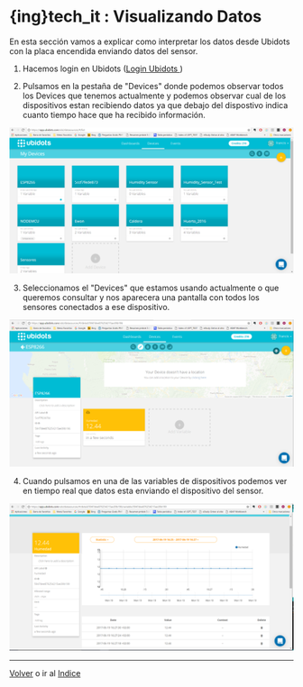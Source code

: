 # {ing}tech_it : Visualizando Datos


En esta sección vamos a explicar como interpretar los datos desde Ubidots con la placa encendida enviando datos del sensor.

1. Hacemos login en Ubidots ([Login Ubidots ](https://app.ubidots.com/accounts/signin/))

2. Pulsamos en la pestaña de "Devices" donde podemos observar todos los Devices que tenemos actualmente y podemos observar cual de los dispositivos estan recibiendo datos ya que debajo del dispostivo indica cuanto tiempo hace que ha recibido información.

![DISPOSITIVOS ACTUALES](./images/device_actuales_ubidots.PNG)

3. Seleccionamos el "Devices" que estamos usando actualmente o que queremos consultar y nos aparecera una pantalla con todos los sensores conectados a ese dispositivo.

![VARIABLES ACTUALES](./images/variables_en_dispositivos.PNG)

4. Cuando pulsamos en una de las variables de dispositivos podemos ver en tiempo real que datos esta enviando el dispositivo del sensor.

![DATOS EN TIEMPO REAL DE UNA VARIABLE](./images/datos_tiempo_real_ubidots.PNG)

---
[Volver](./programando_placa.md) o ir al [Indice](./index.md)









